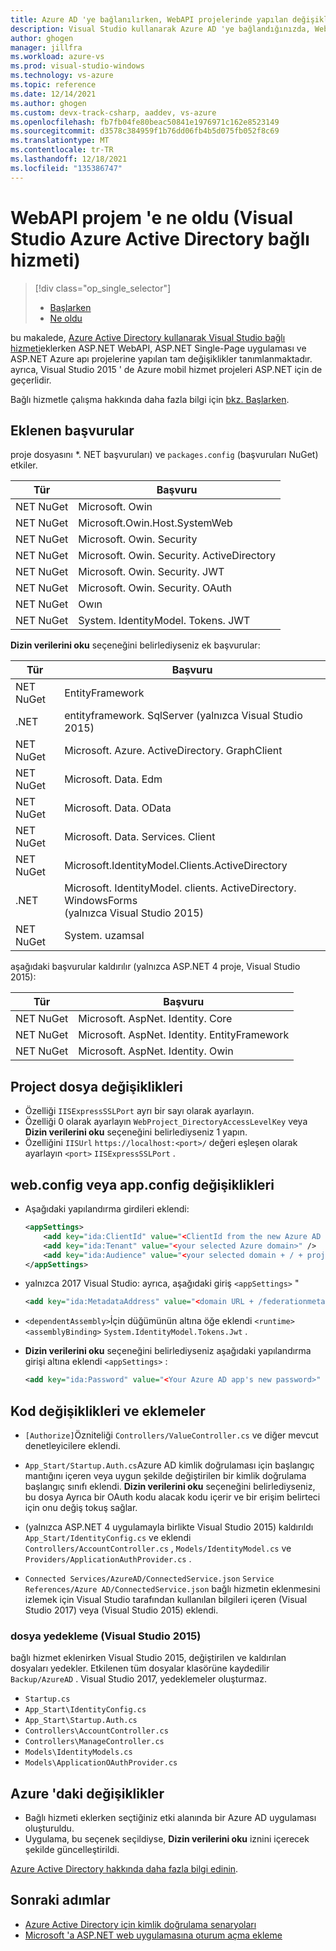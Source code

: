 ```yaml
---
title: Azure AD 'ye bağlanılırken, WebAPI projelerinde yapılan değişiklikler
description: Visual Studio kullanarak Azure AD 'ye bağlandığınızda, WebAPI projenizde ne olacağını açıklar
author: ghogen
manager: jillfra
ms.workload: azure-vs
ms.prod: visual-studio-windows
ms.technology: vs-azure
ms.topic: reference
ms.date: 12/14/2021
ms.author: ghogen
ms.custom: devx-track-csharp, aaddev, vs-azure
ms.openlocfilehash: fb7fb04fe80beac50841e1976971c162e8523149
ms.sourcegitcommit: d3578c384959f1b76dd06fb4b5d075fb052f8c69
ms.translationtype: MT
ms.contentlocale: tr-TR
ms.lasthandoff: 12/18/2021
ms.locfileid: "135386747"
---
```

# <a name="what-happened-to-my-webapi-project-visual-studio-azure-active-directory-connected-service"></a>WebAPI projem 'e ne oldu (Visual Studio Azure Active Directory bağlı hizmeti)

> [!div class="op_single_selector"]
> - [Başlarken](vs-active-directory-webapi-getting-started.md)
> - [Ne oldu](vs-active-directory-webapi-what-happened.md)

bu makalede, [Azure Active Directory kullanarak Visual Studio bağlı hizmeti](vs-active-directory-add-connected-service.md)eklerken ASP.NET WebAPI, ASP.NET Single-Page uygulaması ve ASP.NET Azure apı projelerine yapılan tam değişiklikler tanımlanmaktadır. ayrıca, Visual Studio 2015 ' de Azure mobil hizmet projeleri ASP.NET için de geçerlidir.

Bağlı hizmetle çalışma hakkında daha fazla bilgi için [bkz. Başlarken](vs-active-directory-webapi-getting-started.md).

## <a name="added-references"></a>Eklenen başvurular

proje dosyasını *. NET başvuruları) ve `packages.config` (başvuruları NuGet) etkiler.

| Tür | Başvuru |
| --- | --- |
| NET NuGet | Microsoft. Owin |
| NET NuGet | Microsoft.Owin.Host.SystemWeb |
| NET NuGet | Microsoft. Owin. Security |
| NET NuGet | Microsoft. Owin. Security. ActiveDirectory |
| NET NuGet | Microsoft. Owin. Security. JWT |
| NET NuGet | Microsoft. Owin. Security. OAuth |
| NET NuGet | Owın |
| NET NuGet | System. IdentityModel. Tokens. JWT |

**Dizin verilerini oku** seçeneğini belirlediyseniz ek başvurular:

| Tür | Başvuru |
| --- | --- |
| NET NuGet | EntityFramework |
| .NET        | entityframework. SqlServer (yalnızca Visual Studio 2015) |
| NET NuGet | Microsoft. Azure. ActiveDirectory. GraphClient |
| NET NuGet | Microsoft. Data. Edm |
| NET NuGet | Microsoft. Data. OData |
| NET NuGet | Microsoft. Data. Services. Client |
| NET NuGet | Microsoft.IdentityModel.Clients.ActiveDirectory |
| .NET        | Microsoft. IdentityModel. clients. ActiveDirectory. WindowsForms<br>(yalnızca Visual Studio 2015) |
| NET NuGet | System. uzamsal |

aşağıdaki başvurular kaldırılır (yalnızca ASP.NET 4 proje, Visual Studio 2015):

| Tür | Başvuru |
| --- | --- |
| NET NuGet | Microsoft. AspNet. Identity. Core |
| NET NuGet | Microsoft. AspNet. Identity. EntityFramework |
| NET NuGet | Microsoft. AspNet. Identity. Owin |

## <a name="project-file-changes"></a>Project dosya değişiklikleri

- Özelliği `IISExpressSSLPort` ayrı bir sayı olarak ayarlayın.
- Özelliği 0 olarak ayarlayın `WebProject_DirectoryAccessLevelKey` veya **Dizin verilerini oku** seçeneğini belirlediyseniz 1 yapın.
- Özelliğini `IISUrl` `https://localhost:<port>/` değeri eşleşen olarak ayarlayın `<port>` `IISExpressSSLPort` .

## <a name="webconfig-or-appconfig-changes"></a>web.config veya app.config değişiklikleri

- Aşağıdaki yapılandırma girdileri eklendi:

    ```xml
    <appSettings>
        <add key="ida:ClientId" value="<ClientId from the new Azure AD app>" />
        <add key="ida:Tenant" value="<your selected Azure domain>" />
        <add key="ida:Audience" value="<your selected domain + / + project name>" />
    </appSettings>
    ```

- yalnızca 2017 Visual Studio: ayrıca, aşağıdaki giriş `<appSettings>` "

    ```xml
    <add key="ida:MetadataAddress" value="<domain URL + /federationmetadata/2007-06/federationmetadata.xml>" />
    ```

- `<dependentAssembly>`İçin düğümünün altına öğe eklendi `<runtime><assemblyBinding>` `System.IdentityModel.Tokens.Jwt` .

- **Dizin verilerini oku** seçeneğini belirlediyseniz aşağıdaki yapılandırma girişi altına eklendi `<appSettings>` :

    ```xml
    <add key="ida:Password" value="<Your Azure AD app's new password>" />
    ```

## <a name="code-changes-and-additions"></a>Kod değişiklikleri ve eklemeler

- `[Authorize]`Özniteliği `Controllers/ValueController.cs` ve diğer mevcut denetleyicilere eklendi.

- `App_Start/Startup.Auth.cs`Azure AD kimlik doğrulaması için başlangıç mantığını içeren veya uygun şekilde değiştirilen bir kimlik doğrulama başlangıç sınıfı eklendi. **Dizin verilerini oku** seçeneğini belirlediyseniz, bu dosya Ayrıca bir OAuth kodu alacak kodu içerir ve bir erişim belirteci için onu değiş tokuş sağlar.

- (yalnızca ASP.NET 4 uygulamayla birlikte Visual Studio 2015) kaldırıldı `App_Start/IdentityConfig.cs` ve eklendi `Controllers/AccountController.cs` , `Models/IdentityModel.cs` ve `Providers/ApplicationAuthProvider.cs` .

- `Connected Services/AzureAD/ConnectedService.json` `Service References/Azure AD/ConnectedService.json` bağlı hizmetin eklenmesini izlemek için Visual Studio tarafından kullanılan bilgileri içeren (Visual Studio 2017) veya (Visual Studio 2015) eklendi.

### <a name="file-backup-visual-studio-2015"></a>dosya yedekleme (Visual Studio 2015)

bağlı hizmet eklenirken Visual Studio 2015, değiştirilen ve kaldırılan dosyaları yedekler. Etkilenen tüm dosyalar klasörüne kaydedilir `Backup/AzureAD` . Visual Studio 2017, yedeklemeler oluşturmaz.

- `Startup.cs`
- `App_Start\IdentityConfig.cs`
- `App_Start\Startup.Auth.cs`
- `Controllers\AccountController.cs`
- `Controllers\ManageController.cs`
- `Models\IdentityModels.cs`
- `Models\ApplicationOAuthProvider.cs`

## <a name="changes-on-azure"></a>Azure 'daki değişiklikler

- Bağlı hizmeti eklerken seçtiğiniz etki alanında bir Azure AD uygulaması oluşturuldu.
- Uygulama, bu seçenek seçildiyse, **Dizin verilerini oku** iznini içerecek şekilde güncelleştirildi.

[Azure Active Directory hakkında daha fazla bilgi edinin](https://azure.microsoft.com/services/active-directory/).

## <a name="next-steps"></a>Sonraki adımlar

- [Azure Active Directory için kimlik doğrulama senaryoları](/azure/active-directory/develop/authentication-vs-authorization)
- [Microsoft 'a ASP.NET web uygulamasına oturum açma ekleme](/azure/active-directory/develop/quickstart-v2-aspnet-webapp)